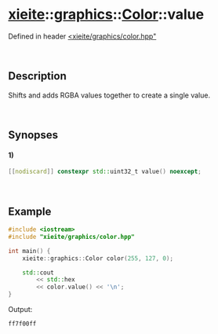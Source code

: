 # [xieite](../../../../../xieite.md)\:\:[graphics](../../../../../graphics.md)\:\:[Color](../../../color.md)\:\:value
Defined in header [<xieite/graphics/color.hpp"](../../../../../../include/xieite/graphics/color.hpp)

&nbsp;

## Description
Shifts and adds RGBA values together to create a single value.

&nbsp;

## Synopses
#### 1)
```cpp
[[nodiscard]] constexpr std::uint32_t value() noexcept;
```

&nbsp;

## Example
```cpp
#include <iostream>
#include "xieite/graphics/color.hpp"

int main() {
    xieite::graphics::Color color(255, 127, 0);

    std::cout
        << std::hex
        << color.value() << '\n';
}
```
Output:
```
ff7f00ff
```
